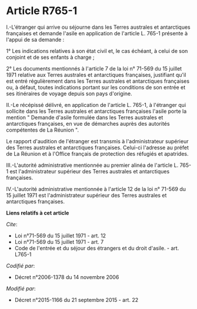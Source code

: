# Article R765-1

I.-L'étranger qui arrive ou séjourne dans les Terres australes et antarctiques françaises et demande l'asile en application
de l'article L. 765-1 présente à l'appui de sa demande : 

1° Les indications relatives à son état civil et, le cas échéant, à celui de son conjoint et de ses enfants à charge ; 

2° Les documents mentionnés à l'article 7 de la loi n° 71-569 du 15 juillet 1971 relative aux Terres australes et
antarctiques françaises, justifiant qu'il est entré régulièrement dans les Terres australes et antarctiques françaises ou, à
défaut, toutes indications portant sur les conditions de son entrée et ses itinéraires de voyage depuis son pays d'origine. 

II.-Le récépissé délivré, en application de l'article L. 765-1, à l'étranger qui sollicite dans les Terres australes et
antarctiques françaises l'asile porte la mention " Demande d'asile formulée dans les Terres australes et antarctiques
françaises, en vue de démarches auprès des autorités compétentes de La Réunion ". 

Le rapport d'audition de l'étranger est transmis à l'administrateur supérieur des Terres australes et antarctiques
françaises. Celui-ci l'adresse au préfet de La Réunion et à l'Office français de protection des réfugiés et apatrides. 

III.-L'autorité administrative mentionnée au premier alinéa de l'article L. 765-1 est l'administrateur supérieur des Terres
australes et antarctiques françaises. 

IV.-L'autorité administrative mentionnée à l'article 12 de la loi n° 71-569 du 15 juillet 1971 est l'administrateur supérieur
des Terres australes et antarctiques françaises.

**Liens relatifs à cet article**

_Cite_:

  - Loi n°71-569 du 15 juillet 1971 - art. 12
  - Loi n°71-569 du 15 juillet 1971 - art. 7
  - Code de l'entrée et du séjour des étrangers et du droit d'asile. - art. L765-1

_Codifié par_:

  - Décret n°2006-1378 du 14 novembre 2006

_Modifié par_:

  - Décret n°2015-1166 du 21 septembre 2015 - art. 22
